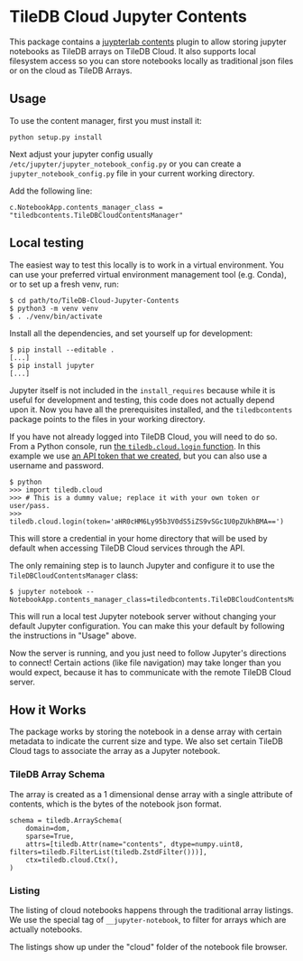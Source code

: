# TileDB Cloud Jupyter Contents

This package contains a [juypterlab contents](https://jupyter-notebook.readthedocs.io/en/stable/extending/contents.html)
plugin to allow storing jupyter notebooks as TileDB arrays on TileDB Cloud. It also supports local filesystem access so
you can store notebooks locally as traditional json files or on the cloud as TileDB Arrays.

## Usage

To use the content manager, first you must install it:

```
python setup.py install
```

Next adjust your jupyter config usually `/etc/jupyter/jupyter_notebook_config.py` or you can create a
`jupyter_notebook_config.py` file in your current working directory.

Add the following line:
```
c.NotebookApp.contents_manager_class = "tiledbcontents.TileDBCloudContentsManager"
```

## Local testing

The easiest way to test this locally is to work in a virtual environment.
You can use your preferred virtual environment management tool (e.g. Conda),
or to set up a fresh venv, run:

```
$ cd path/to/TileDB-Cloud-Jupyter-Contents
$ python3 -m venv venv
$ . ./venv/bin/activate
```

Install all the dependencies, and set yourself up for development:

```
$ pip install --editable .
[...]
$ pip install jupyter
[...]
```

Jupyter itself is not included in the `install_requires` because while it is
useful for development and testing, this code does not actually depend upon it.
Now you have all the prerequisites installed, and the `tiledbcontents` package
points to the files in your working directory.

If you have not already logged into TileDB Cloud, you will need to do so.
From a Python console, run [the `tiledb.cloud.login`
function](https://docs.tiledb.com/cloud/api-reference/utilities#login-sessions).
In this example we use [an API token that we
created](https://cloud.tiledb.com/settings/tokens), but you can also use a
username and password.

```
$ python
>>> import tiledb.cloud
>>> # This is a dummy value; replace it with your own token or user/pass.
>>> tiledb.cloud.login(token='aHR0cHM6Ly95b3V0dS5iZS9vSGc1U0pZUkhBMA==')
```

This will store a credential in your home directory that will be used by default
when accessing TileDB Cloud services through the API.

The only remaining step is to launch Jupyter and configure it to use the
`TileDBCloudContentsManager` class:

```
$ jupyter notebook --NotebookApp.contents_manager_class=tiledbcontents.TileDBCloudContentsManager
```

This will run a local test Jupyter notebook server without changing your default
Jupyter configuration. You can make this your default by following the
instructions in "Usage" above.

Now the server is running, and you just need to follow Jupyter's directions to
connect! Certain actions (like file navigation) may take longer than you would
expect, because it has to communicate with the remote TileDB Cloud server.

## How it Works

The package works by storing the notebook in a dense array with certain metadata to indicate the current size
and type. We also set certain TileDB Cloud tags to associate the array as a Jupyter notebook.

### TileDB Array Schema

The array is created as a 1 dimensional dense array with a single attribute of contents, which is the bytes of the
notebook json format.

```
schema = tiledb.ArraySchema(
    domain=dom,
    sparse=True,
    attrs=[tiledb.Attr(name="contents", dtype=numpy.uint8, filters=tiledb.FilterList(tiledb.ZstdFilter()))],
    ctx=tiledb.cloud.Ctx(),
)
```

### Listing

The listing of cloud notebooks happens through the traditional array listings. We use the special tag of
`__jupyter-notebook`, to filter for arrays which are actually notebooks.

The listings show up under the "cloud" folder of the notebook file browser.
